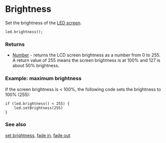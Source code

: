 # Brightness

Set the brightness of the [LED screen](/microbit/device/screen).

```sig
led.brightness();
```

### Returns

* [Number](/microbit/reference/types/number) - returns the LCD screen brightness as a number from 0 to 255. A return value of 255 means the screen brightness is at 100% and 127 is about 50% brightness.

### Example: maximum brightness

If the screen brightness is < 100%, the following code sets the brightness to 100% (255):

```blocks
if (led.brightness() < 255) {
    led.setBrightness(255)
}
```

### See also

[set brightness](/microbit/reference/led/set-brightness), [fade in](/microbit/reference/led/fade-in), [fade out](/microbit/reference/led/fade-out)

